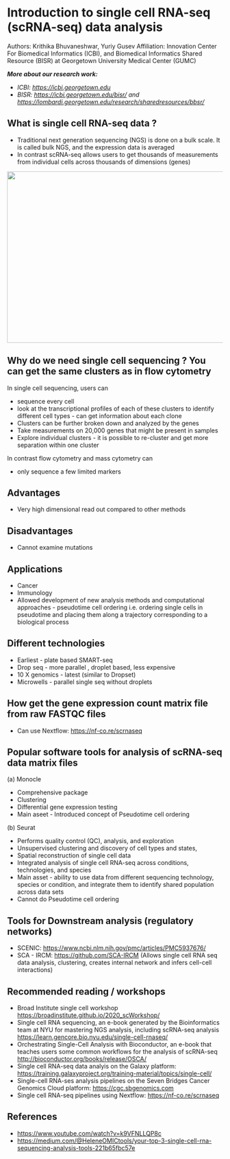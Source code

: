 # Introduction to single cell RNA-seq (scRNA-seq) data analysis
Authors: Krithika Bhuvaneshwar, Yuriy Gusev
Affiliation: Innovation Center For Biomedical Informatics (ICBI), and Biomedical Informatics Shared Resource (BISR) at Georgetown University Medical Center (GUMC)

***More about our research work:***
* *ICBI: https://icbi.georgetown.edu*
* *BISR: https://icbi.georgetown.edu/bisr/ and https://lombardi.georgetown.edu/research/sharedresources/bbsr/*

## What is single cell RNA-seq data ?
* Traditional next generation sequencing (NGS) is done on a bulk scale. It is called bulk NGS, and the expression data is averaged
* In contrast scRNA-seq allows users to get thousands of measurements from individual cells across thousands of dimensions (genes)

<img src="https://github.com/ICBI/BISR_Tutorials/blob/main/scRNA-seq/Picture1.png" width="600" height="400">

## Why do we need single cell sequencing ? You can get the same clusters as in flow cytometry
In single cell sequencing, users can 
* sequence every cell 
* look at the transcriptional profiles of each of these clusters to identify different cell types - can get information about each clone 
* Clusters can be further broken down and analyzed by the genes
* Take measurements on 20,000 genes that might be present in samples
* Explore individual clusters - it is possible to re-cluster and get more separation within one cluster 

In contrast flow cytometry and mass cytometry can 
* only sequence a few limited markers 

## Advantages 
* Very high dimensional read out compared to other methods 

## Disadvantages 
* Cannot examine mutations
 
## Applications
* Cancer
* Immunology
* Allowed development of new analysis methods and computational approaches - pseudotime cell ordering i.e. ordering single cells in pseudotime and placing them along a trajectory corresponding to a biological process

## Different technologies
* Earliest - plate based SMART-seq
* Drop seq - more parallel , droplet based, less expensive
* 10 X genomics - latest (similar to Dropset)
* Microwells - parallel single seq without droplets 

## How get the gene expression count matrix file from raw FASTQC files
* Can use Nextflow: https://nf-co.re/scrnaseq

  

## Popular software tools for analysis of scRNA-seq data matrix files
(a) Monocle 
* Comprehensive package 
* Clustering
* Differential gene expression testing
* Main aseet - Introduced concept of Pseudotime cell ordering

(b) Seurat
* Performs quality control (QC), analysis, and exploration 
* Unsupervised clustering and discovery of cell types and states, 
* Spatial reconstruction of single cell data
* Integrated analysis of single cell RNA-seq across conditions, technologies, and species
* Main asset - ability to use data from different sequencing technology, species or condition, and integrate them to identify shared population across data sets
* Cannot do Pseudotime cell ordering

## Tools for Downstream analysis (regulatory networks)
* SCENIC: https://www.ncbi.nlm.nih.gov/pmc/articles/PMC5937676/
* SCA - IRCM: https://github.com/SCA-IRCM (Allows single cell RNA seq data analysis, clustering, creates internal network and infers cell-cell interactions)

## Recommended reading / workshops
* Broad Institute single cell workshop https://broadinstitute.github.io/2020_scWorkshop/
* Single cell RNA sequencing, an e-book generated by the Bioinformatics team at NYU for mastering NGS analysis, including scRNA-seq analysis
https://learn.gencore.bio.nyu.edu/single-cell-rnaseq/
* Orchestrating Single-Cell Analysis with Bioconductor, an e-book that teaches users some common workflows for the analysis of scRNA-seq http://bioconductor.org/books/release/OSCA/
* Single cell RNA-seq data analyis on the Galaxy platform: https://training.galaxyproject.org/training-material/topics/single-cell/
* Single-cell RNA-ses analysis pipelines on the Seven Bridges Cancer Genomics Cloud platform: https://cgc.sbgenomics.com
* Single cell RNA-seq pipelines using Nextflow: https://nf-co.re/scrnaseq

## References
* https://www.youtube.com/watch?v=k9VFNLLQP8c
* https://medium.com/@HeleneOMICtools/your-top-3-single-cell-rna-sequencing-analysis-tools-221b65fbc57e 




